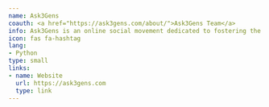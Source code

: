 ```yaml
---
name: Ask3Gens
coauth: <a href="https://ask3gens.com/about/">Ask3Gens Team</a>
info: Ask3Gens is an online social movement dedicated to fostering the transfer of knowledge among generations. Use <em>#ask3gens</em> on social media to ask or answer a question.
icon: fas fa-hashtag
lang:
- Python
type: small
links:
- name: Website
  url: https://ask3gens.com
  type: link
---
```

